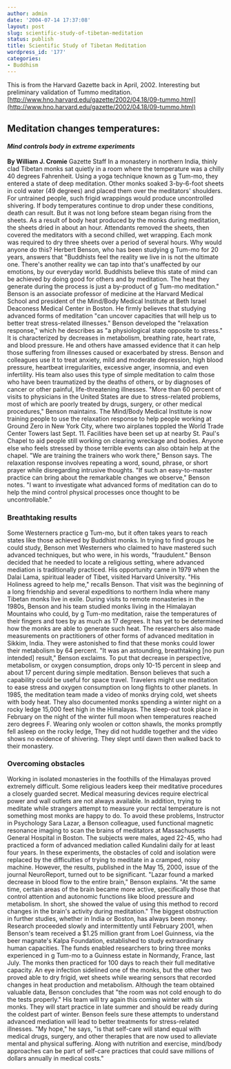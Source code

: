 ```yaml
---
author: admin
date: '2004-07-14 17:37:08'
layout: post
slug: scientific-study-of-tibetan-meditation
status: publish
title: Scientific Study of Tibetan Meditation
wordpress_id: '177'
categories:
- Buddhism
---
```


This is from the Harvard Gazette back in April, 2002. Interesting but
preliminary validation of Tummo meditation.
[http://www.hno.harvard.edu/gazette/2002/04.18/09-tummo.html](http://www.hno.harvard.edu/gazette/2002/04.18/09-tummo.html)

## Meditation changes temperatures:

#### *Mind controls body in extreme experiments*

**By William J. Cromie** Gazette Staff In a monastery in northern India,
thinly clad Tibetan monks sat quietly in a room where the temperature
was a chilly 40 degrees Fahrenheit. Using a yoga technique known as g
Tum-mo, they entered a state of deep meditation. Other monks soaked
3-by-6-foot sheets in cold water (49 degrees) and placed them over the
meditators' shoulders. For untrained people, such frigid wrappings would
produce uncontrolled shivering. If body temperatures continue to drop
under these conditions, death can result. But it was not long before
steam began rising from the sheets. As a result of body heat produced by
the monks during meditation, the sheets dried in about an hour.
Attendants removed the sheets, then covered the meditators with a second
chilled, wet wrapping. Each monk was required to dry three sheets over a
period of several hours. Why would anyone do this? Herbert Benson, who
has been studying g Tum-mo for 20 years, answers that "Buddhists feel
the reality we live in is not the ultimate one. There's another reality
we can tap into that's unaffected by our emotions, by our everyday
world. Buddhists believe this state of mind can be achieved by doing
good for others and by meditation. The heat they generate during the
process is just a by-product of g Tum-mo meditation." Benson is an
associate professor of medicine at the Harvard Medical School and
president of the Mind/Body Medical Institute at Beth Israel Deaconess
Medical Center in Boston. He firmly believes that studying advanced
forms of meditation "can uncover capacities that will help us to better
treat stress-related illnesses." Benson developed the "relaxation
response," which he describes as "a physiological state opposite to
stress." It is characterized by decreases in metabolism, breathing rate,
heart rate, and blood pressure. He and others have amassed evidence that
it can help those suffering from illnesses caused or exacerbated by
stress. Benson and colleagues use it to treat anxiety, mild and moderate
depression, high blood pressure, heartbeat irregularities, excessive
anger, insomnia, and even infertility. His team also uses this type of
simple meditation to calm those who have been traumatized by the deaths
of others, or by diagnoses of cancer or other painful, life-threatening
illnesses. "More than 60 percent of visits to physicians in the United
States are due to stress-related problems, most of which are poorly
treated by drugs, surgery, or other medical procedures," Benson
maintains. The Mind/Body Medical Institute is now training people to use
the relaxation response to help people working at Ground Zero in New
York City, where two airplanes toppled the World Trade Center Towers
last Sept. 11. Facilities have been set up at nearby St. Paul's Chapel
to aid people still working on clearing wreckage and bodies. Anyone else
who feels stressed by those terrible events can also obtain help at the
chapel. "We are training the trainers who work there," Benson says. The
relaxation response involves repeating a word, sound, phrase, or short
prayer while disregarding intrusive thoughts. "If such an easy-to-master
practice can bring about the remarkable changes we observe," Benson
notes. "I want to investigate what advanced forms of meditation can do
to help the mind control physical processes once thought to be
uncontrollable."

### Breathtaking results

Some Westerners practice g Tum-mo, but it often takes years to reach
states like those achieved by Buddhist monks. In trying to find groups
he could study, Benson met Westerners who claimed to have mastered such
advanced techniques, but who were, in his words, "fraudulent." Benson
decided that he needed to locate a religious setting, where advanced
mediation is traditionally practiced. His opportunity came in 1979 when
the Dalai Lama, spiritual leader of Tibet, visited Harvard University.
"His Holiness agreed to help me," recalls Benson. That visit was the
beginning of a long friendship and several expeditions to northern India
where many Tibetan monks live in exile. During visits to remote
monasteries in the 1980s, Benson and his team studied monks living in
the Himalayan Mountains who could, by g Tum-mo meditation, raise the
temperatures of their fingers and toes by as much as 17 degrees. It has
yet to be determined how the monks are able to generate such heat. The
researchers also made measurements on practitioners of other forms of
advanced meditation in Sikkim, India. They were astonished to find that
these monks could lower their metabolism by 64 percent. "It was an
astounding, breathtaking [no pun intended] result," Benson exclaims. To
put that decrease in perspective, metabolism, or oxygen consumption,
drops only 10-15 percent in sleep and about 17 percent during simple
meditation. Benson believes that such a capability could be useful for
space travel. Travelers might use meditation to ease stress and oxygen
consumption on long flights to other planets. In 1985, the meditation
team made a video of monks drying cold, wet sheets with body heat. They
also documented monks spending a winter night on a rocky ledge 15,000
feet high in the Himalayas. The sleep-out took place in February on the
night of the winter full moon when temperatures reached zero degrees F.
Wearing only woolen or cotton shawls, the monks promptly fell asleep on
the rocky ledge, They did not huddle together and the video shows no
evidence of shivering. They slept until dawn then walked back to their
monastery.

### Overcoming obstacles

Working in isolated monasteries in the foothills of the Himalayas proved
extremely difficult. Some religious leaders keep their meditative
procedures a closely guarded secret. Medical measuring devices require
electrical power and wall outlets are not always available. In addition,
trying to meditate while strangers attempt to measure your rectal
temperature is not something most monks are happy to do. To avoid these
problems, Instructor in Psychology Sara Lazar, a Benson colleague, used
functional magnetic resonance imaging to scan the brains of meditators
at Massachusetts General Hospital in Boston. The subjects were males,
aged 22-45, who had practiced a form of advanced mediation called
Kundalini daily for at least four years. In these experiments, the
obstacles of cold and isolation were replaced by the difficulties of
trying to meditate in a cramped, noisy machine. However, the results,
published in the May 15, 2000, issue of the journal NeuroReport, turned
out to be significant. "Lazar found a marked decrease in blood flow to
the entire brain," Benson explains. "At the same time, certain areas of
the brain became more active, specifically those that control attention
and autonomic functions like blood pressure and metabolism. In short,
she showed the value of using this method to record changes in the
brain's activity during meditation." The biggest obstruction in further
studies, whether in India or Boston, has always been money. Research
proceeded slowly and intermittently until February 2001, when Benson's
team received a $1.25 million grant from Loel Guinness, via the beer
magnate's Kalpa Foundation, established to study extraordinary human
capacities. The funds enabled researchers to bring three monks
experienced in g Tum-mo to a Guinness estate in Normandy, France, last
July. The monks then practiced for 100 days to reach their full
meditative capacity. An eye infection sidelined one of the monks, but
the other two proved able to dry frigid, wet sheets while wearing
sensors that recorded changes in heat production and metabolism.
Although the team obtained valuable data, Benson concludes that "the
room was not cold enough to do the tests properly." His team will try
again this coming winter with six monks. They will start practice in
late summer and should be ready during the coldest part of winter.
Benson feels sure these attempts to understand advanced mediation will
lead to better treatments for stress-related illnesses. "My hope," he
says, "is that self-care will stand equal with medical drugs, surgery,
and other therapies that are now used to alleviate mental and physical
suffering. Along with nutrition and exercise, mind/body approaches can
be part of self-care practices that could save millions of dollars
annually in medical costs."
